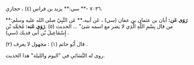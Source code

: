 ٧٠٣٦ -** سي:** يزيد بن فراس (٤) ، حجازي.

**رَوَى عَن:** أبان بن عثمان بن عفان (سي) ، عَن أبيه،** عَن النَّبِيّ صلى الله عليه وسلم:** من قال بِسْمِ اللَّهِ الَّذِي لا يضر مع اسمه شئ" ... الحديث (٥) .**رَوَى عَنه:** مُحَمَّد بْن إِسْمَاعِيلَ بْن أَبي فديك (سي) .

قال أَبُو حاتم (١) : مجهول لا يعرف (٢) .

روى له النَّسَائي في "اليوم والليلة" هذا الحديث.